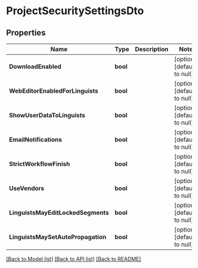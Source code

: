 # ProjectSecuritySettingsDto

## Properties
Name | Type | Description | Notes
------------ | ------------- | ------------- | -------------
**DownloadEnabled** | **bool** |  | [optional] [default to null]
**WebEditorEnabledForLinguists** | **bool** |  | [optional] [default to null]
**ShowUserDataToLinguists** | **bool** |  | [optional] [default to null]
**EmailNotifications** | **bool** |  | [optional] [default to null]
**StrictWorkflowFinish** | **bool** |  | [optional] [default to null]
**UseVendors** | **bool** |  | [optional] [default to null]
**LinguistsMayEditLockedSegments** | **bool** |  | [optional] [default to null]
**LinguistsMaySetAutoPropagation** | **bool** |  | [optional] [default to null]

[[Back to Model list]](../README.md#documentation-for-models) [[Back to API list]](../README.md#documentation-for-api-endpoints) [[Back to README]](../README.md)


